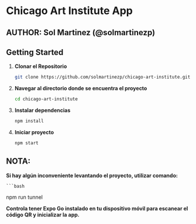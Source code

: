 # Chicago Art Institute App

## AUTHOR: Sol Martinez (@solmartinezp)

## Getting Started

1. **Clonar el Repositorio**

   ```bash
   git clone https://github.com/solmartinezp/chicago-art-institute.git

2. **Navegar al directorio donde se encuentra el proyecto**

   ```bash
   cd chicago-art-institute

3. **Instalar dependencias**

    ```bash
   npm install 

4. **Iniciar proyecto**
    
    ```bash
   npm start

## NOTA:
**Si hay algún inconveniente levantando el proyecto, utilizar comando:**
    
    ```bash
   npm run tunnel

**Controla tener Expo Go instalado en tu dispositivo móvil para escanear el código QR y inicializar la app.**
